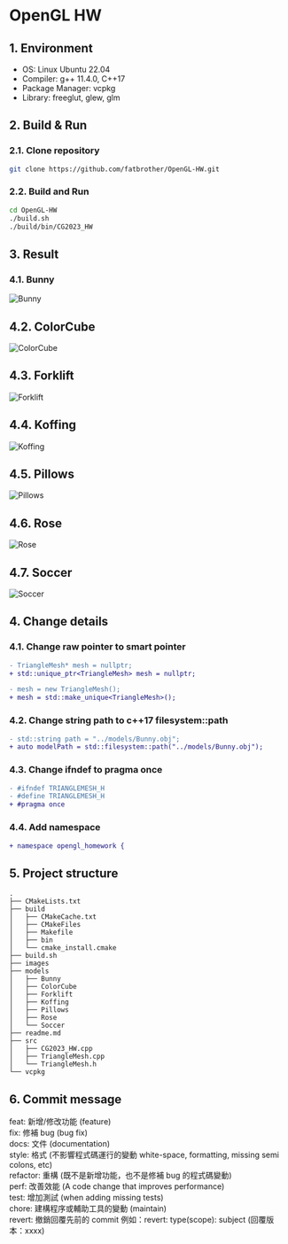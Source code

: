# OpenGL HW

## 1. Environment

* OS: Linux Ubuntu 22.04
* Compiler: g++ 11.4.0, C++17
* Package Manager: vcpkg
* Library: freeglut, glew, glm

## 2. Build & Run

### 2.1. Clone repository

```bash
git clone https://github.com/fatbrother/OpenGL-HW.git
```

### 2.2. Build and Run

```bash
cd OpenGL-HW
./build.sh
./build/bin/CG2023_HW
```

## 3. Result

### 4.1. Bunny

![Bunny](./images/bunny.png)

## 4.2. ColorCube
![ColorCube](./images/color_cube.png)

## 4.3. Forklift
![Forklift](./images/forklift.png)

## 4.4. Koffing
![Koffing](./images/koffing.png)

## 4.5. Pillows
![Pillows](./images/pillows.png)

## 4.6. Rose
![Rose](./images/rose.png)

## 4.7. Soccer
![Soccer](./images/soccer.png)

## 4. Change details

### 4.1. Change raw pointer to smart pointer

```diff
- TriangleMesh* mesh = nullptr;
+ std::unique_ptr<TriangleMesh> mesh = nullptr;
```

```diff
- mesh = new TriangleMesh();
+ mesh = std::make_unique<TriangleMesh>();
```

### 4.2. Change string path to c++17 filesystem::path

```diff
- std::string path = "../models/Bunny.obj";
+ auto modelPath = std::filesystem::path("../models/Bunny.obj");
```

### 4.3. Change ifndef to pragma once

```diff
- #ifndef TRIANGLEMESH_H
- #define TRIANGLEMESH_H
+ #pragma once
```

### 4.4. Add namespace

```diff
+ namespace opengl_homework {
```

## 5. Project structure

```
.
├── CMakeLists.txt
├── build
│   ├── CMakeCache.txt
│   ├── CMakeFiles
│   ├── Makefile
│   ├── bin
│   └── cmake_install.cmake
├── build.sh
├── images
├── models
│   ├── Bunny
│   ├── ColorCube
│   ├── Forklift
│   ├── Koffing
│   ├── Pillows
│   ├── Rose
│   └── Soccer
├── readme.md
├── src
│   ├── CG2023_HW.cpp
│   ├── TriangleMesh.cpp
│   └── TriangleMesh.h
└── vcpkg
```
## 6. Commit message

feat: 新增/修改功能 (feature)  
fix: 修補 bug (bug fix)  
docs: 文件 (documentation)  
style: 格式 (不影響程式碼運行的變動 white-space, formatting, missing semi colons, etc)  
refactor: 重構 (既不是新增功能，也不是修補 bug 的程式碼變動)  
perf: 改善效能 (A code change that improves performance)  
test: 增加測試 (when adding missing tests)  
chore: 建構程序或輔助工具的變動 (maintain)  
revert: 撤銷回覆先前的 commit 例如：revert: type(scope): subject (回覆版本：xxxx)  